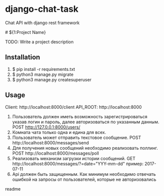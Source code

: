 # django-chat-task
Chat API with django rest framework

<snippet>
  <content>
# ${1:Project Name}

TODO: Write a project description

## Installation

1. $ pip install -r requirements.txt
2. $ python3 manage.py migrate
3. $ python3 manage.py createsuperuser

## Usage

Client: http://localhost:8000/client
API_ROOT: http://localhost:8000

1) Пользователь должен иметь возможность зарегистрироваться указав логин и пароль, далее авторизоваться по указанным данным.
   POST http://127.0.0.1:8000/users/
2) Комната чата только одна и едина для всех.
3) Пользователь может отправить текстовое сообщение.
   POST http://localhost:8000/messages/send
4) Для получения новых сообщений необходимо реализовать поллинг.
   POST http://localhost:8000/messages/poll
5) Реализовать механизм загрузки истории сообщений.
   GET http://localhost:8000/messages/?=date="YYY-mm-dd"
   пример: 2017-07-11
6) Api должен быть защищенным. Как минимум необходимо отвечать ошибкой на запросы от пользователей, которые не авторизовались


</content>
  <tabTrigger>readme</tabTrigger>
</snippet>
